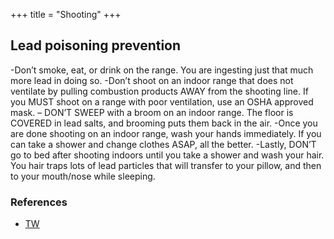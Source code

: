 +++
title = "Shooting"
+++

## Lead poisoning prevention
-Don’t smoke, eat, or drink on the range. You are ingesting just that much more lead in doing so.
-Don’t shoot on an indoor range that does not ventilate by pulling combustion products AWAY from the shooting line. If you MUST shoot on a range with poor ventilation, use an OSHA approved mask.
– DON’T SWEEP with a broom on an indoor range. The floor is COVERED in lead salts, and brooming puts them back in the air.
-Once you are done shooting on an indoor range, wash your hands immediately. If you can take a shower and change clothes ASAP, all the better.
-Lastly, DON’T go to bed after shooting indoors until you take a shower and wash your hair. You hair traps lots of lead particles that will transfer to your pillow, and then to your mouth/nose while sleeping.

### References
- [TW](https://blog.capitalcartridge.com/2017/03/14/how-to-avoid-lead-poisoningcapital-cartridge/)